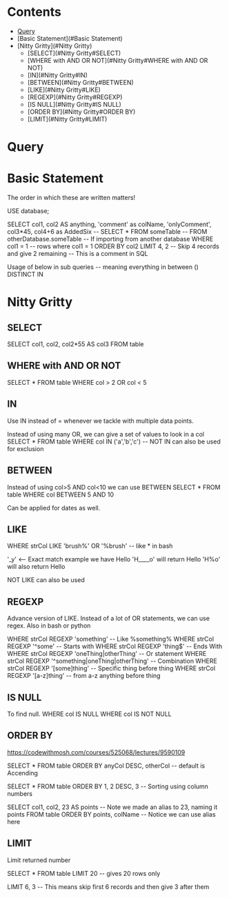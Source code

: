 # Contents

- [Query](#Query)
- [Basic Statement](#Basic Statement)
- [Nitty Gritty](#Nitty Gritty)
    - [SELECT](#Nitty Gritty#SELECT)
    - [WHERE with AND OR NOT](#Nitty Gritty#WHERE with AND OR NOT)
    - [IN](#Nitty Gritty#IN)
    - [BETWEEN](#Nitty Gritty#BETWEEN)
    - [LIKE](#Nitty Gritty#LIKE)
    - [REGEXP](#Nitty Gritty#REGEXP)
    - [IS NULL](#Nitty Gritty#IS NULL)
    - [ORDER BY](#Nitty Gritty#ORDER BY)
    - [LIMIT](#Nitty Gritty#LIMIT)

# Query

# Basic Statement

The order in which these are written matters!

USE database;

SELECT col1, col2 AS anything, 'comment' as colName, 'onlyComment', col3*45, col4+6 as AddedSix
-- SELECT *
FROM someTable
-- FROM otherDatabase.someTable     -- If importing from another database
WHERE col1 = 1                      -- rows where col1 = 1
ORDER BY col2
LIMIT 4, 2                          -- Skip 4 records and give 2 remaining
-- This is a comment in SQL

Usage of below in sub queries -- meaning everything in between ()
DISTINCT
IN

# Nitty Gritty

## SELECT
SELECT col1, col2, col2*55 AS col3
FROM table
    
## WHERE with AND OR NOT
SELECT * FROM table WHERE col > 2 OR col < 5

## IN
Use IN instead of = whenever we tackle with multiple data points.

Instead of using many OR, we can give a set of values to look in a col
SELECT * FROM table 
WHERE col IN ('a','b','c') -- NOT IN can also be used for exclusion

## BETWEEN
Instead of using col>5 AND col<10 we can use BETWEEN
SELECT * FROM table
WHERE col BETWEEN 5 AND 10

Can be applied for dates as well.

## LIKE
WHERE strCol LIKE 'brush%' OR '%brush' -- like * in bash

'_y' <-- Exact match
example we have Hello
'H____o' will return Hello
'H%o' will also return Hello

NOT LIKE can also be used

## REGEXP
Advance version of LIKE. Instead of a lot of OR statements, we can use regex. Also in bash or python

WHERE strCol REGEXP 'something' -- Like %something%
WHERE strCol REGEXP '^some'     -- Starts with
WHERE strCol REGEXP 'thing$'    -- Ends With
WHERE strCol REGEXP 'oneThing|otherThing'   -- Or statement
WHERE strCol REGEXP '^something|oneThing|otherThing'    -- Combination
WHERE strCol REGEXP '[some]thing'   -- Specific thing before thing
WHERE strCol REGEXP '[a-z]thing'    -- from a-z anything before thing

## IS NULL
To find null.
WHERE col IS NULL
WHERE col IS NOT NULL

## ORDER BY
https://codewithmosh.com/courses/525068/lectures/9590109

SELECT * FROM table
ORDER BY anyCol DESC, otherCol -- default is Accending

SELECT * FROM table
ORDER BY 1, 2 DESC, 3 -- Sorting using column numbers

SELECT col1, col2, 23 AS points -- Note we made an alias to 23, naming it points
FROM table
ORDER BY points, colName -- Notice we can use alias here

## LIMIT
Limit returned number

SELECT * FROM table
LIMIT 20 -- gives 20 rows only

LIMIT 6, 3 -- This means skip first 6 records and then give 3 after them

